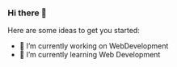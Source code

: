 ### Hi there 👋

<!--
**shubhamdevs/shubhamdevs** is a ✨ _special_ ✨ repository because its `README.md` (this file) appears on your GitHub profile.
-->

Here are some ideas to get you started:

- 🔭 I’m currently working on WebDevelopment
- 🌱 I’m currently learning Web Development

